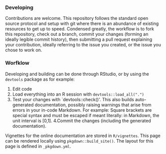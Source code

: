 ### Developing

Contributions are welcome. This repository follows the standard open source protocol and setup with git where there is an abundance of existing resources to get up to speed. Condensed greatly, the workflow is to fork this repository, check out a branch, commit your changes (forming an ideally legible commit history), then submitting a pull request explaining your contribution, ideally referring to the issue you created, or the issue you chose to work on.


### Worfklow

Developing and building can be done through RStudio, or by using the `devtools` package as for example:

1. Edit code
2. Load everything into an R session with `devtools::load_all(".")`
3. Test your changes with `devtools::check()'. 
   This also builds auto-generated documentation, possibly raising warnings that arise from errors in your in-code Markdown. 
   For example: Square brackets are special syntax and must be escaped if meant literally: in Markdown, the unit interval is \[0,1\].
4.Commit the changes (including the generated documentation).

Vignettes for the online documentation are stored in `R/vignettes`. This page can be rendered locally using `pkgdown::build_site()`. The layout for this page is defined in `_pkgdown.yml`.
